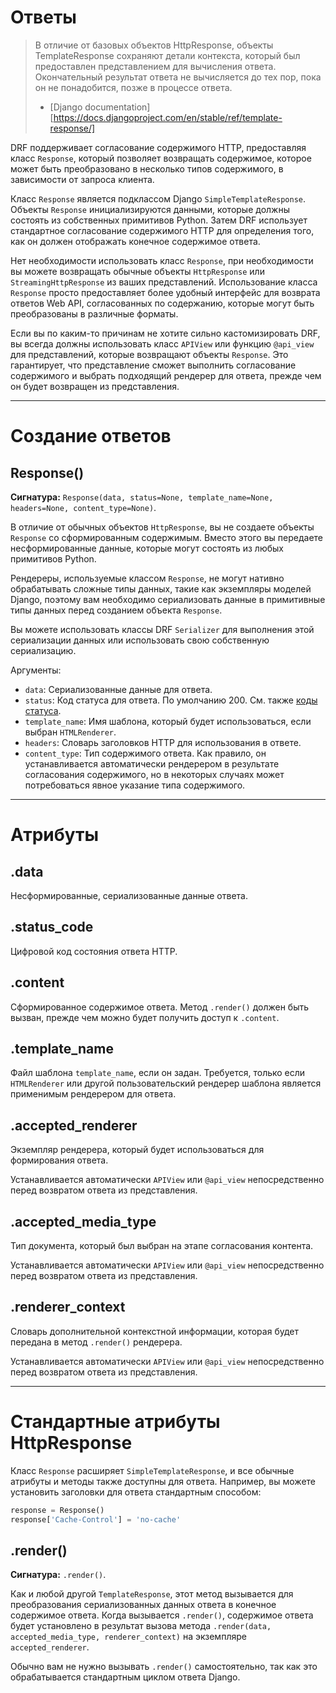 <!-- TRANSLATED by md-translate -->
# Ответы

> В отличие от базовых объектов HttpResponse, объекты TemplateResponse сохраняют детали контекста, который был предоставлен представлением для вычисления ответа. Окончательный результат ответа не вычисляется до тех пор, пока он не понадобится, позже в процессе ответа.
>
> - [Django documentation][https://docs.djangoproject.com/en/stable/ref/template-response/]

DRF поддерживает согласование содержимого HTTP, предоставляя класс `Response`, который позволяет возвращать содержимое, которое может быть преобразовано в несколько типов содержимого, в зависимости от запроса клиента.

Класс `Response` является подклассом Django `SimpleTemplateResponse`. Объекты `Response` инициализируются данными, которые должны состоять из собственных примитивов Python. Затем DRF использует стандартное согласование содержимого HTTP для определения того, как он должен отображать конечное содержимое ответа.

Нет необходимости использовать класс `Response`, при необходимости вы можете возвращать обычные объекты `HttpResponse` или `StreamingHttpResponse` из ваших представлений. Использование класса `Response` просто предоставляет более удобный интерфейс для возврата ответов Web API, согласованных по содержанию, которые могут быть преобразованы в различные форматы.

Если вы по каким-то причинам не хотите сильно кастомизировать DRF, вы всегда должны использовать класс `APIView` или функцию `@api_view` для представлений, которые возвращают объекты `Response`. Это гарантирует, что представление сможет выполнить согласование содержимого и выбрать подходящий рендерер для ответа, прежде чем он будет возвращен из представления.

---

# Создание ответов

## Response()

**Сигнатура:** `Response(data, status=None, template_name=None, headers=None, content_type=None)`.

В отличие от обычных объектов `HttpResponse`, вы не создаете объекты `Response` со сформированным содержимым. Вместо этого вы передаете несформированные данные, которые могут состоять из любых примитивов Python.

Рендереры, используемые классом `Response`, не могут нативно обрабатывать сложные типы данных, такие как экземпляры моделей Django, поэтому вам необходимо сериализовать данные в примитивные типы данных перед созданием объекта `Response`.

Вы можете использовать классы DRF `Serializer` для выполнения этой сериализации данных или использовать свою собственную сериализацию.

Аргументы:

* `data`: Сериализованные данные для ответа.
* `status`: Код статуса для ответа. По умолчанию 200. См. также [коды статуса](status-codes.md).
* `template_name`: Имя шаблона, который будет использоваться, если выбран `HTMLRenderer`.
* `headers`: Словарь заголовков HTTP для использования в ответе.
* `content_type`: Тип содержимого ответа. Как правило, он устанавливается автоматически рендерером в результате согласования содержимого, но в некоторых случаях может потребоваться явное указание типа содержимого.

---

# Атрибуты

## .data

Несформированные, сериализованные данные ответа.

## .status_code

Цифровой код состояния ответа HTTP.

## .content

Сформированное содержимое ответа. Метод `.render()` должен быть вызван, прежде чем можно будет получить доступ к `.content`.

## .template_name

Файл шаблона `template_name`, если он задан. Требуется, только если `HTMLRenderer` или другой пользовательский рендерер шаблона является применимым рендерером для ответа.

## .accepted_renderer

Экземпляр рендерера, который будет использоваться для формирования ответа.

Устанавливается автоматически `APIView` или `@api_view` непосредственно перед возвратом ответа из представления.

## .accepted_media_type

Тип документа, который был выбран на этапе согласования контента.

Устанавливается автоматически `APIView` или `@api_view` непосредственно перед возвратом ответа из представления.

## .renderer_context

Словарь дополнительной контекстной информации, которая будет передана в метод `.render()` рендерера.

Устанавливается автоматически `APIView` или `@api_view` непосредственно перед возвратом ответа из представления.

---

# Стандартные атрибуты HttpResponse

Класс `Response` расширяет `SimpleTemplateResponse`, и все обычные атрибуты и методы также доступны для ответа. Например, вы можете установить заголовки для ответа стандартным способом:

```python
response = Response()
response['Cache-Control'] = 'no-cache'
```

## .render()

**Сигнатура:** `.render()`.

Как и любой другой `TemplateResponse`, этот метод вызывается для преобразования сериализованных данных ответа в конечное содержимое ответа. Когда вызывается `.render()`, содержимое ответа будет установлено в результат вызова метода `.render(data, accepted_media_type, renderer_context)` на экземпляре `accepted_renderer`.

Обычно вам не нужно вызывать `.render()` самостоятельно, так как это обрабатывается стандартным циклом ответа Django.
